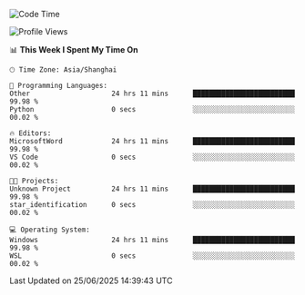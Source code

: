 <!--START_SECTION:waka-->
![Code Time](http://img.shields.io/badge/Code%20Time-3%2C021%20hrs%2044%20mins-blue)

![Profile Views](http://img.shields.io/badge/Profile%20Views-0-blue)

📊 **This Week I Spent My Time On** 

```text
🕑︎ Time Zone: Asia/Shanghai

💬 Programming Languages: 
Other                    24 hrs 11 mins      █████████████████████████   99.98 % 
Python                   0 secs              ░░░░░░░░░░░░░░░░░░░░░░░░░   00.02 % 

🔥 Editors: 
MicrosoftWord            24 hrs 11 mins      █████████████████████████   99.98 % 
VS Code                  0 secs              ░░░░░░░░░░░░░░░░░░░░░░░░░   00.02 % 

🐱‍💻 Projects: 
Unknown Project          24 hrs 11 mins      █████████████████████████   99.98 % 
star_identification      0 secs              ░░░░░░░░░░░░░░░░░░░░░░░░░   00.02 % 

💻 Operating System: 
Windows                  24 hrs 11 mins      █████████████████████████   99.98 % 
WSL                      0 secs              ░░░░░░░░░░░░░░░░░░░░░░░░░   00.02 % 
```


 Last Updated on 25/06/2025 14:39:43 UTC
<!--END_SECTION:waka-->